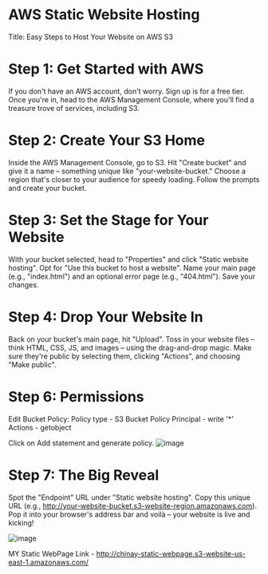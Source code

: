# AWS Static Website Hosting

Title: Easy Steps to Host Your Website on AWS S3

# Step 1: Get Started with AWS

If you don't have an AWS account, don't worry. Sign up is for a free tier. Once you're in, head to the AWS Management Console, where you'll find a treasure trove of services, including S3.

# Step 2: Create Your S3 Home

Inside the AWS Management Console, go to S3.
Hit "Create bucket" and give it a name – something unique like "your-website-bucket."
Choose a region that's closer to your audience for speedy loading.
Follow the prompts and create your bucket.

# Step 3: Set the Stage for Your Website

With your bucket selected, head to "Properties" and click "Static website hosting".
Opt for "Use this bucket to host a website".
Name your main page (e.g., "index.html") and an optional error page (e.g., "404.html").
Save your changes.

# Step 4: Drop Your Website In

Back on your bucket's main page, hit "Upload".
Toss in your website files – think HTML, CSS, JS, and images – using the drag-and-drop magic.
Make sure they're public by selecting them, clicking "Actions", and choosing "Make public".

# Step 6: Permissions 

Edit Bucket Policy:
Policy type - S3 Bucket Policy
Principal - write '*'
Actions - getobject

Click on Add statement and generate policy.
![image](https://github.com/Chinay77/Static-Website-Using-AWS-S3/assets/105514247/2f555972-6f34-4378-a205-d23ce582f06c)


# Step 7: The Big Reveal

Spot the "Endpoint" URL under "Static website hosting".
Copy this unique URL (e.g., http://your-website-bucket.s3-website-region.amazonaws.com).
Pop it into your browser's address bar and voilà – your website is live and kicking!

![image](https://github.com/Chinay77/Static-Website-Using-AWS-S3/assets/105514247/5f6e2757-80c7-4e07-a920-ac1b5caee66f)

MY Static WebPage Link - http://chinay-static-webpage.s3-website-us-east-1.amazonaws.com/

